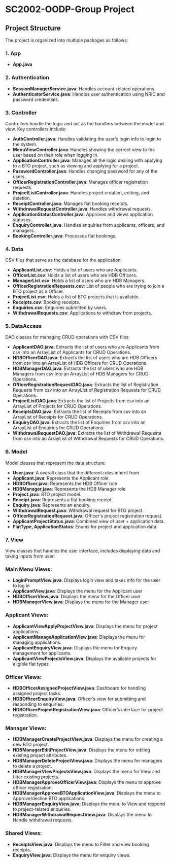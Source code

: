 # SC2002-OODP-Group Project

## Project Structure
The project is organized into multiple packages as follows:

### 1. App
- **App.java**

### 2. Authentication
- **SessionManagerService.java**: Handles account-related operations.
- **AuthenticatorService.java**: Handles user authentication using NRIC and password credentials.

### 3. Controller
Controllers handle the logic and act as the handlers between the model and view.
Key controllers include:

- **AuthController.java**: Handles validating the user's login info to login to the system.
- **MenuViewController.java**: Handles showing the correct view to the user based on their role when logging in.
- **ApplicationController.java**: Manages all the logic dealing with applying to a BTO project, such as viewing and applying for a project.
- **PasswordController.java**: Handles changing password for any of the users.
- **OfficerRegistrationController.java**: Manages officer registration requests.
- **ProjectListController.java**: Handles project creation, editing, and deletion.
- **ReceiptController.java**: Manages flat booking receipts.
- **WithdrawalRequestController.java**: Handles withdrawal requests.
- **ApplicationStatusController.java**: Approves and views application statuses.
- **EnquiryController.java**: Handles enquiries from applicants, officers, and managers.
- **BookingController.java**: Processes flat bookings.

### 4. Data
CSV files that serve as the database for the application:

- **ApplicantList.csv**: Holds a list of users who are Applicants.
- **OfficerList.csv**: Holds a list of users who are HDB Officers.
- **ManagerList.csv**: Holds a list of users who are HDB Managers.
- **OfficerRegistrationRequests.csv**: List of people who are trying to join a BTO project as a Officer.
- **ProjectList.csv**: Holds a list of BTO projects that is available.
- **Receipts.csv**: Booking receipts.
- **Enquiries.csv**: Enquiries submitted by users.
- **WithdrawalRequests.csv**: Applications to withdraw from projects.

### 5. DataAccess
DAO classes for managing CRUD operations with CSV files:

- **ApplicantDAO.java**: Extracts the list of users who are Applicants from csv into an ArrayList of Applicants for CRUD Operations.
- **HDBOfficerDAO.java**: Extracts the list of users who are HDB Officers from csv into an ArrayList of HDB Officers for CRUD Operations.
- **HDBManagerDAO.java**: Extracts the list of users who are HDB Managers from csv into an ArrayList of HDB Managers for CRUD Operations.
- **OfficerRegistrationRequestDAO.java**: Extracts the list of Registration Requests from csv into an ArrayList of Registration Requests for CRUD Operations.
- **ProjectListDAO.java**: Extracts the list of Projects from csv into an ArrayList of Projects for CRUD Operations.
- **ReceiptsDAO.java**: Extracts the list of Receipts from csv into an ArrayList of Receipts for CRUD Operations.
- **EnquiryDAO.java**: Extracts the list of Enquiries from csv into an ArrayList of Enquiries for CRUD Operations.
- **WithdrawalRequestDAO.java**: Extracts the list of Withdrawal Requests from csv into an ArrayList of Withdrawal Requests for CRUD Operations.

### 6. Model
Model classes that represent the data structure:

- **User.java**: A overall class that the different roles inherit from
- **Applicant.java**: Represents the Applicant role
- **HDBOfficer.java**: Represents the HDB Officer role
- **HDBManager.java**: Represents the HDB Manager role
- **Project.java**: BTO project model.
- **Receipt.java**: Represents a flat booking receipt.
- **Enquiry.java**: Represents an enquiry.
- **WithdrawalRequest.java**: Withdrawal request for BTO project.
- **OfficerRegistrationRequest.java**: Officer's project registration request.
- **ApplicantProjectStatus.java**: Combined view of user + application data.
- **FlatType, ApplicationStatus**: Enums for project and application data.

### 7. View
View classes that handles the user interface, includes displaying data and taking inputs from user:

### Main Menu Views:
- **LoginPromptView.java**: Displays login view and takes info for the user to log in
- **ApplicantView.java**: Displays the menu for the Applicant user
- **HDBOfficerView.java**: Displays the menu for the Officer user
- **HDBManagerView.java**: Displays the menu for the Manager user

### Applicant Views:
- **ApplicantViewApplyProjectView.java**: Displays the menu for project applications.
- **ApplicantManageApplicationView.java**: Displays the menu for managing applications. 
- **ApplicantEnquiryView.java**: Displays the menu for Enquiry management for applicants.
- **ApplicantViewProjectsView.java**: Displays the available projects for eligible flat types.

### Officer Views:
- **HDBOfficerAssignedProjectView.java**: Dashboard for handling assigned project tasks.
- **HDBOfficerEnquiryView.java**: Officer’s view for submitting and responding to enquiries.
- **HDBOfficerProjectRegistrationView.java**: Officer’s interface for project registration.

### Manager Views:
- **HDBManagerCreateProjectView.java**: Displays the menu for creating a new BTO project.
- **HDBManagerEditProjectView.java**: Displays the menu for editing existing project attributes.
- **HDBManagerDeleteProjectView.java**: Displays the menu for managers to delete a project.
- **HDBManagerViewProjectsView.java**: Displays the menu for View and filter existing projects.
- **HDBManagerApproveOfficerView.java**: Displays the menu to approve officer registration.
- **HDBManagerApproveBTOApplicationView.java**: Displays the menu to Approve/decline BTO applications.
- **HDBManagerEnquiryView.java**: Displays the menu to View and respond to project-related enquiries.
- **HDBManagerWithdrawalRequestView.java**: Displays the menu to Handle withdrawal requests.

### Shared Views:
- **ReceiptsView.java**: Displays the menu to Filter and view booking receipts.
- **EnquiryView.java**: Displays the menu for enquiry views.
